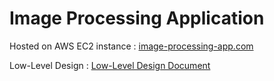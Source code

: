 # Image Processing Application

Hosted on AWS EC2 instance : [image-processing-app.com](http://image-processing-app.com)

Low-Level Design : [Low-Level Design Document](/LLD-doc.md)

